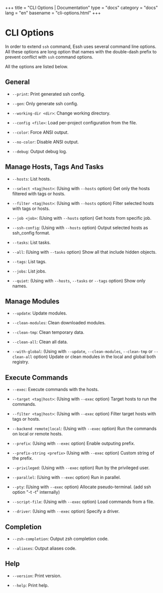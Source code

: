 +++
title = "CLI Options | Documentation"
type = "docs"
category = "docs"
lang = "en"
basename = "cli-options.html"
+++

# CLI Options

In order to extend `ssh` command, Essh uses several command line options.
All these options are long option that names with the double-dash prefix to prevent conflict with `ssh` command options.

All the options are listed below.

## General

* `--print`: Print generated ssh config.

* `--gen`: Only generate ssh config.

* `--working-dir <dir>`: Change working directory.

* `--config <file>`: Load per-project configuration from the file.

* `--color`: Force ANSI output.

* `--no-color`: Disable ANSI output.

* `--debug`: Output debug log.

## Manage Hosts, Tags And Tasks

* `--hosts`: List hosts.

* `--select <tag|host>`: (Using with `--hosts` option) Get only the hosts filtered with tags or hosts.

* `--filter <tag|host>`: (Using with `--hosts` option) Filter selected hosts with tags or hosts.

* `--job <job>`: (Using with `--hosts` option) Get hosts from specific job.

* `--ssh-config`: (Using with `--hosts` option) Output selected hosts as ssh_config format.

* `--tasks`: List tasks.

* `--all`: (Using with `--tasks` option) Show all that include hidden objects.

* `--tags`: List tags.

* `--jobs`: List jobs.

* `--quiet`: (Using with `--hosts`, `--tasks` or `--tags` option) Show only names.

## Manage Modules

* `--update`: Update modules.

* `--clean-modules`: Clean downloaded modules.

* `--clean-tmp`: Clean temporary data.

* `--clean-all`: Clean all data.

* `--with-global`: (Using with `--update`, `--clean-modules`, `--clean-tmp` or `--clean-all` option) Update or clean modules in the local and global both registry.

## Execute Commands

* `--exec`: Execute commands with the hosts.

* `--target <tag|host>`: (Using with `--exec` option) Target hosts to run the commands.

* `--filter <tag|host>`: (Using with `--exec` option) Filter target hosts with tags or hosts.

* `--backend remote|local`: (Using with `--exec` option) Run the commands on local or remote hosts.

* `--prefix`: (Using with `--exec` option) Enable outputing prefix.

* `--prefix-string <prefix>` (Using with `--exec` option) Custom string of the prefix.

* `--privileged`: (Using with `--exec` option) Run by the privileged user.

* `--parallel`: (Using with `--exec` option) Run in parallel.

* `--pty`: (Using with `--exec` option) Allocate pseudo-terminal. (add ssh option "-t -t" internally)

* `--script-file`: (Using with `--exec` option) Load commands from a file.

* `--driver`: (Using with `--exec` option) Specify a driver.

## Completion

* `--zsh-completion`: Output zsh completion code.

* `--aliases`: Output aliases code.

## Help

* `--version`: Print version.

* `--help`: Print help.

